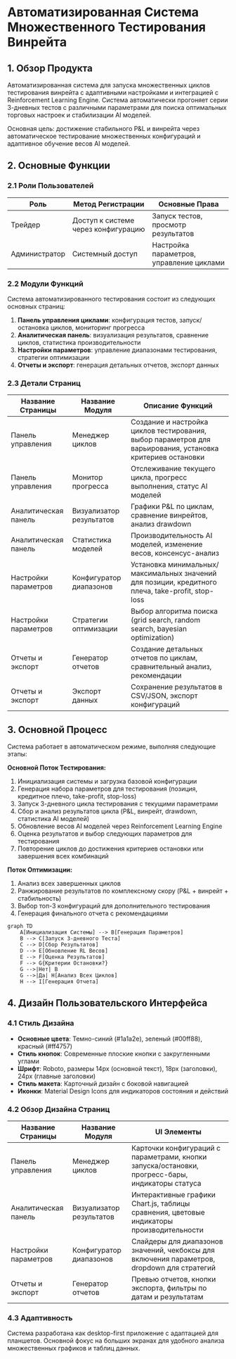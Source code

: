 # Автоматизированная Система Множественного Тестирования Винрейта

## 1. Обзор Продукта

Автоматизированная система для запуска множественных циклов тестирования винрейта с адаптивными настройками и интеграцией с Reinforcement Learning Engine. Система автоматически прогоняет серии 3-дневных тестов с различными параметрами для поиска оптимальных торговых настроек и стабилизации AI моделей.

Основная цель: достижение стабильного P&L и винрейта через автоматическое тестирование множественных конфигураций и адаптивное обучение весов AI моделей.

## 2. Основные Функции

### 2.1 Роли Пользователей

| Роль | Метод Регистрации | Основные Права |
|------|-------------------|----------------|
| Трейдер | Доступ к системе через конфигурацию | Запуск тестов, просмотр результатов |
| Администратор | Системный доступ | Настройка параметров, управление циклами |

### 2.2 Модули Функций

Система автоматизированного тестирования состоит из следующих основных страниц:

1. **Панель управления циклами**: конфигурация тестов, запуск/остановка циклов, мониторинг прогресса
2. **Аналитическая панель**: визуализация результатов, сравнение циклов, статистика производительности
3. **Настройки параметров**: управление диапазонами тестирования, стратегии оптимизации
4. **Отчеты и экспорт**: генерация детальных отчетов, экспорт данных

### 2.3 Детали Страниц

| Название Страницы | Название Модуля | Описание Функций |
|-------------------|-----------------|------------------|
| Панель управления | Менеджер циклов | Создание и настройка циклов тестирования, выбор параметров для варьирования, установка критериев остановки |
| Панель управления | Монитор прогресса | Отслеживание текущего цикла, прогресс выполнения, статус AI моделей |
| Аналитическая панель | Визуализатор результатов | Графики P&L по циклам, сравнение винрейтов, анализ drawdown |
| Аналитическая панель | Статистика моделей | Производительность AI моделей, изменение весов, консенсус-анализ |
| Настройки параметров | Конфигуратор диапазонов | Установка минимальных/максимальных значений для позиции, кредитного плеча, take-profit, stop-loss |
| Настройки параметров | Стратегии оптимизации | Выбор алгоритма поиска (grid search, random search, bayesian optimization) |
| Отчеты и экспорт | Генератор отчетов | Создание детальных отчетов по циклам, сравнительный анализ, рекомендации |
| Отчеты и экспорт | Экспорт данных | Сохранение результатов в CSV/JSON, экспорт конфигураций |

## 3. Основной Процесс

Система работает в автоматическом режиме, выполняя следующие этапы:

**Основной Поток Тестирования:**
1. Инициализация системы и загрузка базовой конфигурации
2. Генерация набора параметров для тестирования (позиция, кредитное плечо, take-profit, stop-loss)
3. Запуск 3-дневного цикла тестирования с текущими параметрами
4. Сбор и анализ результатов цикла (P&L, винрейт, drawdown, статистика AI моделей)
5. Обновление весов AI моделей через Reinforcement Learning Engine
6. Оценка результатов и выбор следующих параметров для тестирования
7. Повторение циклов до достижения критериев остановки или завершения всех комбинаций

**Поток Оптимизации:**
1. Анализ всех завершенных циклов
2. Ранжирование результатов по комплексному скору (P&L + винрейт + стабильность)
3. Выбор топ-3 конфигураций для дополнительного тестирования
4. Генерация финального отчета с рекомендациями

```mermaid
graph TD
    A[Инициализация Системы] --> B[Генерация Параметров]
    B --> C[Запуск 3-дневного Теста]
    C --> D[Сбор Результатов]
    D --> E[Обновление RL Весов]
    E --> F[Оценка Результатов]
    F --> G{Критерии Остановки?}
    G -->|Нет| B
    G -->|Да| H[Анализ Всех Циклов]
    H --> I[Генерация Отчета]
```

## 4. Дизайн Пользовательского Интерфейса

### 4.1 Стиль Дизайна

- **Основные цвета**: Темно-синий (#1a1a2e), зеленый (#00ff88), красный (#ff4757)
- **Стиль кнопок**: Современные плоские кнопки с закругленными углами
- **Шрифт**: Roboto, размеры 14px (основной текст), 18px (заголовки), 24px (главные заголовки)
- **Стиль макета**: Карточный дизайн с боковой навигацией
- **Иконки**: Material Design Icons для индикаторов состояния и действий

### 4.2 Обзор Дизайна Страниц

| Название Страницы | Название Модуля | UI Элементы |
|-------------------|-----------------|-------------|
| Панель управления | Менеджер циклов | Карточки конфигураций с параметрами, кнопки запуска/остановки, прогресс-бары, индикаторы статуса |
| Аналитическая панель | Визуализатор результатов | Интерактивные графики Chart.js, таблицы сравнения, цветовые индикаторы производительности |
| Настройки параметров | Конфигуратор диапазонов | Слайдеры для диапазонов значений, чекбоксы для включения параметров, dropdown для стратегий |
| Отчеты и экспорт | Генератор отчетов | Превью отчетов, кнопки экспорта, фильтры по датам и результатам |

### 4.3 Адаптивность

Система разработана как desktop-first приложение с адаптацией для планшетов. Основной фокус на больших экранах для удобного анализа множественных графиков и таблиц данных.